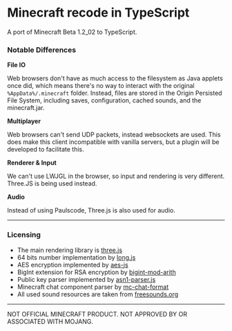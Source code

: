 # Minecraft recode in TypeScript

A port of Minecraft Beta 1.2_02 to TypeScript.

### Notable Differences
**File IO**

Web browsers don't have as much access to the filesystem as Java applets once did, which means there's no way to interact with the original `%AppData%/.minecraft` folder. Instead, files are stored in the Origin Persisted File System, including saves, configuration, cached sounds, and the minecraft.jar.

**Multiplayer**

Web browsers can't send UDP packets, instead websockets are used. This does make this client incompatible with vanilla servers, but a plugin will be developed to facilitate this.

**Renderer & Input**

We can't use LWJGL in the browser, so input and rendering is very different. Three.JS is being used instead.

**Audio**

Instead of using Paulscode, Three.js is also used for audio.

<hr>

### Licensing
- The main rendering library is [three.js](https://github.com/mrdoob/three.js/)
- 64 bits number implementation by [long.js](https://github.com/dcodeIO/long.js)
- AES encryption implemented by [aes-js](https://github.com/ricmoo/aes-js)
- BigInt extension for RSA encryption by [bigint-mod-arith](https://github.com/juanelas/bigint-mod-arith)
- Public key parser implemented by [asn1-parser.js](https://git.coolaj86.com/coolaj86/asn1-parser.js)
- Minecraft chat component parser by [mc-chat-format](https://github.com/janispritzkau/mc-chat-format)
- All used sound resources are taken from [freesounds.org](https://freesound.org/people/C418/downloaded_sounds/?page=8#sound)
<hr>

NOT OFFICIAL MINECRAFT PRODUCT. NOT APPROVED BY OR ASSOCIATED WITH MOJANG.
